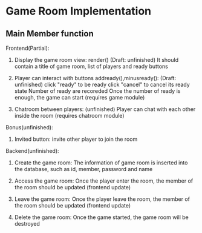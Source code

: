 # Game Room Implementation

## Main Member function

Frontend(Partial):

1. Display the game room view: render() (Draft: unfinished)
	It should contain a title of game room, list of players and ready buttons

2. Player can interact with buttons addready(),minusready(): (Draft: unfinished)
	click "ready" to be ready
	click "cancel" to cancel its ready state
	Number of ready are recoreded
	Once the number of ready is enough, the game can start (requires game module)
	
3. Chatroom between players: (unfinished)
	Player can chat with each other inside the room (requires chatroom module)
	
Bonus(unfinished):

1. Invited button:
	invite other player to join the room

Backend(unfinished):

1. Create the game room:
	The information of game room is inserted into the database, such as id, member, password and name
	
2. Access the game room:
	Once the player enter the room, the member of the room should be updated (frontend update)
	
3. Leave the game room:
	Once the player leave the room, the member of the room should be updated (frontend update)
	
4. Delete the game room:
	Once the game started, the game room will be destroyed
